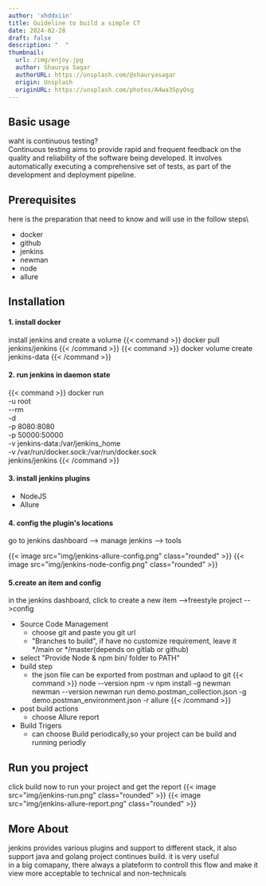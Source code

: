 ```yaml
---
author: 'xhddxiin'
title: Guideline to build a simple CT
date: 2024-02-28
draft: false
description: "  "
thumbnail:
  url: /img/enjoy.jpg
  author: Shaurya Sagar
  authorURL: https://unsplash.com/@shauryasagar
  origin: Unsplash
  originURL: https://unsplash.com/photos/A4wa3SpyOsg
---
```

## Basic usage
waht is continuous testing? \
Continuous testing aims to provide rapid and frequent feedback on the quality and reliability of the software being 
developed. It involves automatically executing a comprehensive set of tests, as part of the development and deployment 
pipeline.

## Prerequisites
here is the preparation that need to know and will use in the follow steps\
- docker
- github
- jenkins
- newman
- node
- allure
## Installation
#### 1. install docker
install jenkins and create a volume
{{< command >}}
docker pull jenkins/jenkins
{{< /command >}}
{{< command >}}
docker volume create jenkins-data
{{< /command >}}
#### 2. run jenkins in daemon state
{{< command >}}
docker run \
-u root \
--rm \
-d \
-p 8080:8080 \
-p 50000:50000 \
-v jenkins-data:/var/jenkins_home \
-v /var/run/docker.sock:/var/run/docker.sock \
jenkins/jenkins
{{< /command >}}
#### 3. install jenkins plugins
- NodeJS
- Allure
#### 4. config the plugin's locations
go to jenkins dashboard --> manage jenkins --> tools

{{< image src="img/jenkins-allure-config.png" class="rounded" >}}
{{< image src="img/jenkins-node-config.png" class="rounded" >}}

#### 5.create an item and config
in the jenkins dashboard, click to create a new item -->freestyle project -->config
- Source Code Management
  - choose git and paste you git url
  - "Branches to build", if have no customize requirement, leave it */main or */master(depends on gitlab or github)
- select "Provide Node & npm bin/ folder to PATH"
- build step
  - the json file can be exported from postman and uplaod to git
    {{< command >}}
    node --version
    npm -v
    npm install -g newman
    newman --version
    newman run demo.postman_collection.json -g demo.postman_environment.json -r allure
    {{< /command >}}
- post build actions 
  - choose Allure report
- Build Trigers
  - can choose Build periodically,so your project can be build and running periodly
## Run you project
click build now to run your project and get the report
{{< image src="img/jenkins-run.png" class="rounded" >}}
{{< image src="img/jenkins-allure-report.png" class="rounded" >}}

## More About
jenkins provides various plugins and support to different stack, it also support java and golang project continues 
build. it is very useful\
in a big comapany, there always a plateform to controll this flow and make it view more acceptable to technical and
non-technicals
